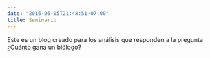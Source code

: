 ```yaml
---
date: "2016-05-05T21:48:51-07:00"
title: Seminario
---
```



Este es un blog creado para los análisis que responden a la pregunta ¿Cuánto gana un biólogo?